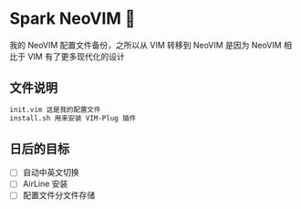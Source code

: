 # Spark NeoVIM 🎇

我的 NeoVIM 配置文件备份，之所以从 VIM 转移到 NeoVIM 是因为 NeoVIM 相比于 VIM 有了更多现代化的设计

## 文件说明

``` bash
init.vim 这是我的配置文件
install.sh 用来安装 VIM-Plug 插件
```

## 日后的目标

- [ ] 自动中英文切换
- [ ] AirLine 安装
- [ ] 配置文件分文件存储
